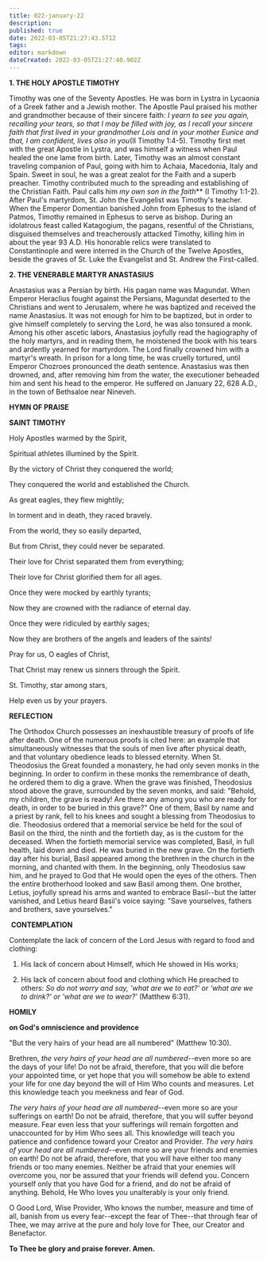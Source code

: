 ```yaml
---
title: 022-january-22
description: 
published: true
date: 2022-03-05T21:27:43.571Z
tags: 
editor: markdown
dateCreated: 2022-03-05T21:27:40.902Z
---
```


**1. THE HOLY APOSTLE TIMOTHY**

Timothy was one of the Seventy Apostles. He was born in Lystra in Lycaonia of a Greek father and a Jewish mother. The Apostle Paul praised his mother and grandmother because of their sincere faith: *I yearn to see you again, recalling your tears, so that I may be filled with joy, as I recall your sincere faith that first lived in your grandmother Lois and in your mother Eunice and that, I am confident, lives also in you*(II Timothy 1:4-5). Timothy first met with the great Apostle in Lystra, and was himself a witness when Paul healed the one lame from birth. Later, Timothy was an almost constant traveling companion of Paul, going with him to Achaia, Macedonia, Italy and Spain. Sweet in soul, he was a great zealot for the Faith and a superb preacher. Timothy contributed much to the spreading and establishing of the Christian Faith. Paul calls him *my own son in the faith*** (I Timothy 1:1-2). After Paul's martyrdom, St. John the Evangelist was Timothy's teacher. When the Emperor Domentian banished John from Ephesus to the island of Patmos, Timothy remained in Ephesus to serve as bishop. During an idolatrous feast called Katagogium, the pagans, resentful of the Christians, disguised themselves and treacherously attacked Timothy, killing him in about the year 93 A.D. His honorable relics were translated to Constantinople and were interred in the Church of the Twelve Apostles, beside the graves of St. Luke the Evangelist and St. Andrew the First-called.

**2. THE VENERABLE MARTYR ANASTASIUS**

Anastasius was a Persian by birth. His pagan name was Magundat. When Emperor Heraclius fought against the Persians, Magundat deserted to the Christians and went to Jerusalem, where he was baptized and received the name Anastasius. It was not enough for him to be baptized, but in order to give himself completely to serving the Lord, he was also tonsured a monk. Among his other ascetic labors, Anastasius joyfully read the hagiography of the holy martyrs, and in reading them, he moistened the book with his tears and ardently yearned for martyrdom. The Lord finally crowned him with a martyr's wreath. In prison for a long time, he was cruelly tortured, until Emperor Chozroes pronounced the death sentence. Anastasius was then drowned, and, after removing him from the water, the executioner beheaded him and sent his head to the emperor. He suffered on January 22, 628 A.D., in the town of Bethsaloe near Nineveh.



**HYMN OF PRAISE**

**SAINT TIMOTHY**

Holy Apostles warmed by the Spirit,

Spiritual athletes illumined by the Spirit.

By the victory of Christ they conquered the world;

They conquered the world and established the Church.

As great eagles, they flew mightily;

In torment and in death, they raced bravely.

From the world, they so easily departed,

But from Christ, they could never be separated.

Their love for Christ separated them from everything;

Their love for Christ glorified them for all ages.

Once they were mocked by earthly tyrants;

Now they are crowned with the radiance of eternal day.

Once they were ridiculed by earthly sages;

Now they are brothers of the angels and leaders of the saints!

Pray for us, O eagles of Christ,

That Christ may renew us sinners through the Spirit.

St. Timothy, star among stars,

Help even us by your prayers.



**REFLECTION**

The Orthodox Church possesses an inexhaustible treasury of proofs of life after death. One of the numerous proofs is cited here: an example that simultaneously witnesses that the souls of men live after physical death, and that voluntary obedience leads to blessed eternity. When St. Theodosius the Great founded a monastery, he had only seven monks in the beginning. In order to confirm in these monks the remembrance of death, he ordered them to dig a grave. When the grave was finished, Theodosius stood above the grave, surrounded by the seven monks, and said: "Behold, my children, the grave is ready! Are there any among you who are ready for death, in order to be buried in this grave?" One of them, Basil by name and a priest by rank, fell to his knees and sought a blessing from Theodosius to die. Theodosius ordered that a memorial service be held for the soul of Basil on the third, the ninth and the fortieth day, as is the custom for the deceased. When the fortieth memorial service was completed, Basil, in full health, laid down and died. He was buried in the new grave. On the fortieth day after his burial, Basil appeared among the brethren in the church in the morning, and chanted with them. In the beginning, only Theodosius saw him, and he prayed to God that He would open the eyes of the others. Then the entire brotherhood looked and saw Basil among them. One brother, Letius, joyfully spread his arms and wanted to embrace Basil--but the latter vanished, and Letius heard Basil's voice saying: "Save yourselves, fathers and brothers, save yourselves."



 **CONTEMPLATION**

Contemplate the lack of concern of the Lord Jesus with regard to food and clothing:

1.  His lack of concern about Himself, which He showed in His works;

1.  His lack of concern about food and clothing which He preached to others: *So do not worry and say, 'what are we to eat?' or 'what are we to drink?' or 'what are we to wear?'* (Matthew 6:31).



**HOMILY**

**on God's omniscience and providence**

"But the very hairs of your head are all numbered" (Matthew 10:30).

Brethren, *the very hairs of your head are all numbered*--even more so are the days of your life! Do not be afraid, therefore, that you will die before your appointed time, or yet hope that you will somehow be able to extend your life for one day beyond the will of Him Who counts and measures. Let this knowledge teach you meekness and fear of God.

*The very hairs of your head are all numbered*--even more so are your sufferings on earth! Do not be afraid, therefore, that you will suffer beyond measure. Fear even less that your sufferings will remain forgotten and unaccounted for by Him Who sees all. This knowledge will teach you patience and confidence toward your Creator and Provider. *The very hairs of your head are all numbered*--even more so are your friends and enemies on earth! Do not be afraid, therefore, that you will have either too many friends or too many enemies. Neither be afraid that your enemies will overcome you, nor be assured that your friends will defend you. Concern yourself only that you have God for a friend, and do not be afraid of anything. Behold, He Who loves you unalterably is your only friend.

O Good Lord, Wise Provider, Who knows the number, measure and time of all, banish from us every fear--except the fear of Thee--that through fear of Thee, we may arrive at the pure and holy love for Thee, our Creator and Benefactor.

**To Thee be glory and praise forever. Amen.**
